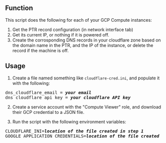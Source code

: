 ## Function

This script does the following for each of your GCP Compute instances:

1. Get the PTR record configuration (in network interface tab)
2. Get its current IP, or nothing if it is powered off.
3. Create the corrosponding DNS records in your cloudflare zone based on the domain name in the PTR, and the IP of the instance, or delete the record if the machine is off.

## Usage

1. Create a file named something like `cloudflare-cred.ini`, and populate it with the following:

<pre>
dns_cloudflare_email = <em style="font-weight: bold;">your email</em>
dns_cloudflare_api_key = <em style="font-weight: bold;">your cloudflare API key</em>
</pre>

2. Create a service account with the "Compute Viewer" role, and download their GCP credential to a JSON file.

3. Run the script with the following environment variables:

<pre>
CLOUDFLARE_INI=<em style="font-weight: bold;">location of the file created in step 1</em>
GOOGLE_APPLICATION_CREDENTIALS=<em style="font-weight: bold;">location of the file created in step 2</em>
</pre>
